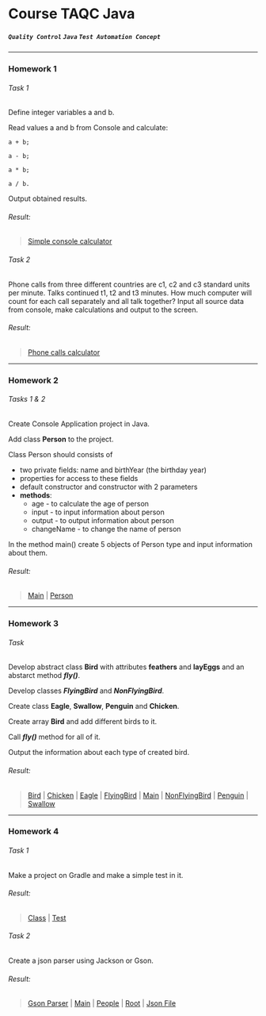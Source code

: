 # Course TAQC Java
##### `Quality Control` `Java` `Test Automation Concept`

***

### Homework 1

###### Task 1

Define integer variables a and b.

Read values a and b from Console and calculate:

    a + b;

    a - b;

    a * b;

    a / b.

Output obtained results.

###### Result:
> [Simple console calculator](https://github.com/tchv/aqa_java/blob/main/src/main/java/app/hw1/task1/SimpleCalculator.java)

###### Task 2

Phone calls from three different countries are с1, с2 and с3 standard units per minute. Talks continued t1, t2 and t3 minutes. How much computer will count for each call separately and all talk together? Input all source data from console, make calculations and output to the screen.

###### Result:
> [Phone calls calculator](https://github.com/tchv/aqa_java/blob/main/src/main/java/app/hw1/task2/PhoneCalls.java)

***

### Homework 2

###### Tasks 1 & 2

Create Console Application project in Java.

Add class **Person** to the project.

Class Person should consists of

- two private fields: name and birthYear (the birthday year)
- properties for access to these fields
- default constructor and constructor with 2 parameters
- **methods**:
  - age - to calculate the age of person
  - input - to input information about person
  - output - to output information about person
  - changeName - to change the name of person

In the method main() create 5 objects of Person type and input information about them.

###### Result:
> [Main](https://github.com/tchv/aqa_java/blob/main/src/main/java/app/hw2/task1/Main.java) |
> [Person](https://github.com/tchv/aqa_java/blob/main/src/main/java/app/hw2/task2/Person.java)

***

### Homework 3

###### Task

Develop abstract class **Bird** with attributes **feathers** and **layEggs** and an abstarct method ***fly()***.

Develop classes ***FlyingBird*** and ***NonFlyingBird***.

Create class **Eagle**, **Swallow**, **Penguin** and **Chicken**.

Create array **Bird** and add different birds to it.

Call ***fly()*** method for all of it. 

Output the information about each type of created bird.

###### Result:
> [Bird](https://github.com/tchv/aqa_java/blob/main/src/main/java/app/hw3/task1/Bird.java) |
> [Chicken](https://github.com/tchv/aqa_java/blob/main/src/main/java/app/hw3/task1/Chicken.java) |
> [Eagle](https://github.com/tchv/aqa_java/blob/main/src/main/java/app/hw3/task1/Eagle.java) |
> [FlyingBird](https://github.com/tchv/aqa_java/blob/main/src/main/java/app/hw3/task1/FlyingBird.java) |
> [Main](https://github.com/tchv/aqa_java/blob/main/src/main/java/app/hw3/task1/Main.java) |
> [NonFlyingBird](https://github.com/tchv/aqa_java/blob/main/src/main/java/app/hw3/task1/NonFlyingBird.java) |
> [Penguin](https://github.com/tchv/aqa_java/blob/main/src/main/java/app/hw3/task1/Penguin.java) |
> [Swallow](https://github.com/tchv/aqa_java/blob/main/src/main/java/app/hw3/task1/Swallow.java)

***

### Homework 4

###### Task 1

Make a project on Gradle and make a simple test in it.

###### Result:
> [Class](https://github.com/tchv/aqa_java/blob/main/src/main/java/app/hw4/task1/Class1.java) |
> [Test](https://github.com/tchv/aqa_java/blob/main/src/test/java/app/hw4/task1/Class1Test.java)

###### Task 2

Create a json parser using Jackson or Gson.

###### Result:
> [Gson Parser](https://github.com/tchv/aqa_java/blob/main/src/main/java/app/hw4/task2/GsonParser.java) |
> [Main](https://github.com/tchv/aqa_java/blob/main/src/main/java/app/hw4/task2/Main.java) |
> [People](https://github.com/tchv/aqa_java/blob/main/src/main/java/app/hw4/task2/People.java) |
> [Root](https://github.com/tchv/aqa_java/blob/main/src/main/java/app/hw4/task2/Root.java) |
> [Json File](https://github.com/tchv/aqa_java/blob/main/src/main/java/app/hw4/task2/test.json)